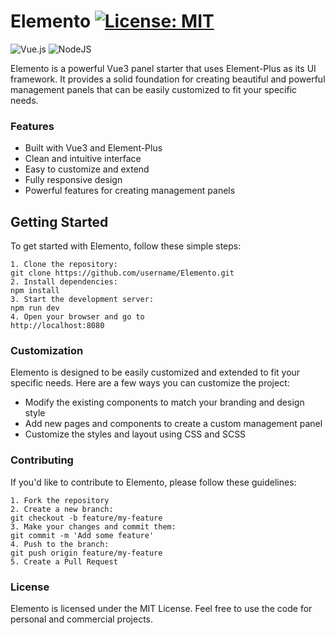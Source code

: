 # Elemento [![License: MIT](https://img.shields.io/badge/License-MIT-yellow.svg)](https://opensource.org/licenses/MIT)

![Vue.js](https://img.shields.io/badge/vuejs-%2335495e.svg?style=for-the-badge&logo=vuedotjs&logoColor=%234FC08D)
![NodeJS](https://img.shields.io/badge/node.js-6DA55F?style=for-the-badge&logo=node.js&logoColor=white)

Elemento is a powerful Vue3 panel starter that uses Element-Plus as its UI framework. It provides a solid foundation for creating beautiful and powerful management panels that can be easily customized to fit your specific needs.

### Features
 - Built with Vue3 and Element-Plus
 - Clean and intuitive interface
 - Easy to customize and extend
 - Fully responsive design
 - Powerful features for creating management panels

## Getting Started
To get started with Elemento, follow these simple steps:

    1. Clone the repository:
    git clone https://github.com/username/Elemento.git
    2. Install dependencies:
    npm install
    3. Start the development server:
    npm run dev
    4. Open your browser and go to
    http://localhost:8080

### Customization
Elemento is designed to be easily customized and extended to fit your specific needs. Here are a few ways you can customize the project:

 * Modify the existing components to match your branding and design style
 * Add new pages and components to create a custom management panel
 * Customize the styles and layout using CSS and SCSS

### Contributing
If you'd like to contribute to Elemento, please follow these guidelines:

    1. Fork the repository
    2. Create a new branch:
    git checkout -b feature/my-feature
    3. Make your changes and commit them:
    git commit -m 'Add some feature'
    4. Push to the branch:
    git push origin feature/my-feature
    5. Create a Pull Request

### License
Elemento is licensed under the MIT License. Feel free to use the code for personal and commercial projects.
